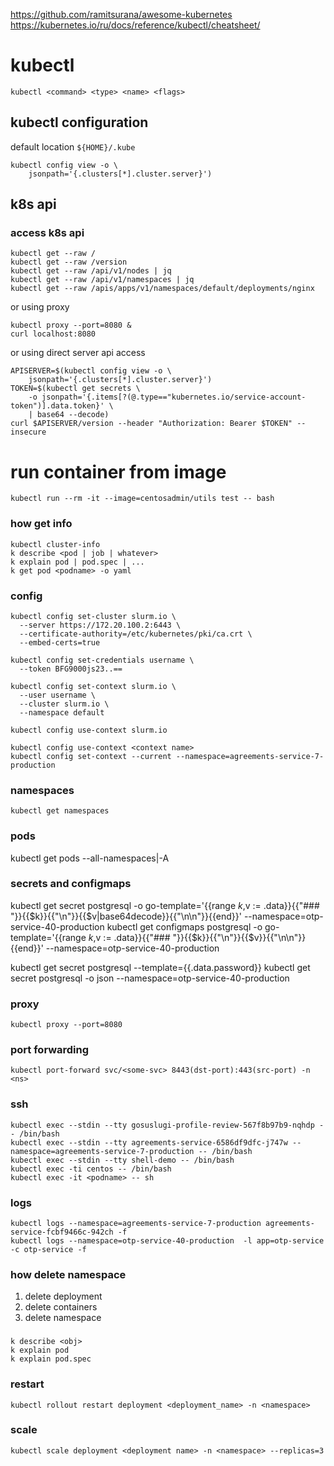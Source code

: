 
https://github.com/ramitsurana/awesome-kubernetes
https://kubernetes.io/ru/docs/reference/kubectl/cheatsheet/



# kubectl

```
kubectl <command> <type> <name> <flags>
```

## kubectl configuration

default location ```${HOME}/.kube```

```
kubectl config view -o \
    jsonpath='{.clusters[*].cluster.server}')
```

## k8s api

### access k8s api 

```
kubectl get --raw /
kubectl get --raw /version
kubectl get --raw /api/v1/nodes | jq
kubectl get --raw /api/v1/namespaces | jq
kubectl get --raw /apis/apps/v1/namespaces/default/deployments/nginx
```
or using proxy
```
kubectl proxy --port=8080 &
curl localhost:8080
```

or using direct server api access
```
APISERVER=$(kubectl config view -o \
    jsonpath='{.clusters[*].cluster.server}')
TOKEN=$(kubectl get secrets \
    -o jsonpath='{.items[?(@.type=="kubernetes.io/service-account-token")].data.token}' \
    | base64 --decode)
curl $APISERVER/version --header "Authorization: Bearer $TOKEN" --insecure
```

# run container from image

```
kubectl run --rm -it --image=centosadmin/utils test -- bash
```

### how get info

```
kubectl cluster-info
k describe <pod | job | whatever>
k explain pod | pod.spec | ...
k get pod <podname> -o yaml
```

### config
```
kubectl config set-cluster slurm.io \
  --server https://172.20.100.2:6443 \ 
  --certificate-authority=/etc/kubernetes/pki/ca.crt \ 
  --embed-certs=true

kubectl config set-credentials username \ 
  --token BFG9000js23..==

kubectl config set-context slurm.io \ 
  --user username \
  --cluster slurm.io \
  --namespace default

kubectl config use-context slurm.io

kubectl config use-context <context name>
kubectl config set-context --current --namespace=agreements-service-7-production
```

### namespaces

```
kubectl get namespaces
```

### pods

kubectl get pods --all-namespaces|-A



### secrets and configmaps

kubectl get secret postgresql -o go-template='{{range $k,$v := .data}}{{"### "}}{{$k}}{{"\n"}}{{$v|base64decode}}{{"\n\n"}}{{end}}' --namespace=otp-service-40-production
kubectl get configmaps postgresql -o go-template='{{range $k,$v := .data}}{{"### "}}{{$k}}{{"\n"}}{{$v}}{{"\n\n"}}{{end}}' --namespace=otp-service-40-production


kubectl get secret postgresql --template={{.data.password}}
kubectl get secret postgresql -o json --namespace=otp-service-40-production


### proxy
```
kubectl proxy --port=8080
```

### port forwarding

```
kubectl port-forward svc/<some-svc> 8443(dst-port):443(src-port) -n <ns>
```


### ssh

```
kubectl exec --stdin --tty gosuslugi-profile-review-567f8b97b9-nqhdp -- /bin/bash
kubectl exec --stdin --tty agreements-service-6586df9dfc-j747w --namespace=agreements-service-7-production -- /bin/bash
kubectl exec --stdin --tty shell-demo -- /bin/bash
kubectl exec -ti centos -- /bin/bash
kubectl exec -it <podname> -- sh
```

### logs

```
kubectl logs --namespace=agreements-service-7-production agreements-service-fcbf9466c-942ch -f
kubectl logs --namespace=otp-service-40-production  -l app=otp-service -c otp-service -f
```

### how delete namespace

1. delete deployment
2. delete containers
3. delete namespace


###

```
k describe <obj>
k explain pod
k explain pod.spec
```

### restart

```
kubectl rollout restart deployment <deployment_name> -n <namespace>
```

### scale

```
kubectl scale deployment <deployment name> -n <namespace> --replicas=3
```